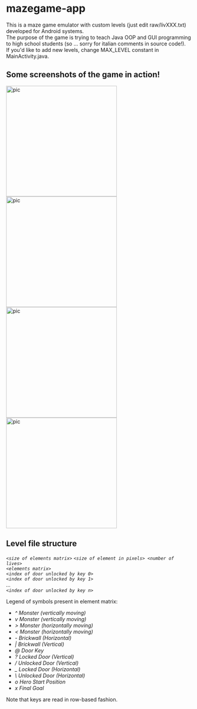 # mazegame-app

This is a maze game emulator with custom levels (just edit raw/livXXX.txt) developed for Android systems. <br />
The purpose of the game is trying to teach Java OOP and GUI programming to high school students (so ... sorry for italian comments in source code!).<br />
If you'd like to add new levels, change MAX_LEVEL constant in MainActivity.java.

## Some screenshots of the game in action!
<img src="https://albertof.com/img/mazegame/0.png" alt="pic" width="300"/>
<img src="https://albertof.com/img/mazegame/1.png" alt="pic" width="300"/>
<img src="https://albertof.com/img/mazegame/2.png" alt="pic" width="300"/>
<img src="https://albertof.com/img/mazegame/3.png" alt="pic" width="300"/>

## Level file structure
*`<size of elements matrix>` `<size of element in pixels> <number of lives>`*<br />
*`<elements matrix>`*<br />
*`<index of door unlocked by key 0>`*<br />
*`<index of door unlocked by key 1>`*<br />
*...*<br />
*`<index of door unlocked by key n>`*

Legend of symbols present in element matrix:
- *^ Monster (vertically moving)*
- *v Monster (vertically moving)*
- *> Monster (horizontally moving)*
- *< Monster (horizontally moving)*
- *- Brickwall (Horizontal)*
- *| Brickwall (Vertical)*
- *@ Door Key*
- *? Locked Door (Vertical)*
- */ Unlocked Door (Vertical)*
- *_ Locked Door (Horizontal)*
- *\ Unlocked Door (Horizontal)*
- *o Hero Start Position*
- *x Final Goal*

Note that keys are read in row-based fashion.
